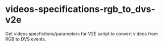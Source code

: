 # videos-specifications-rgb_to_dvs-v2e
Get videos specficitons/parameters for V2E script to convert videos from RGB to DVS events. 
